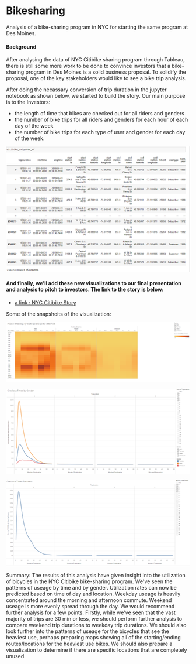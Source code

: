 # Bikesharing
Analysis of a bike-sharing program in NYC for starting the same program at Des Moines.

#### Background
After analysing the data of NYC Citibike sharing program through Tableau, there is still some more work to be done to convince investors that a bike-sharing program in Des Moines is a solid business proposal. To solidify the proposal, one of the key stakeholders would like to see a bike trip analysis.

After doing the necassary conversion of trip duration in the jupyter notebook as shown below, we started to build the story. Our main purpose is to the Investors:
- the length of time that bikes are checked out for all riders and genders
- the number of bike trips for all riders and genders for each hour of each day of the week
- the number of bike trips for each type of user and gender for each day of the week.

![tripduration](https://github.com/RGK73/Bikesharing/blob/main/NYC_Citibike_Challenge.png)

#### And finally, we’ll add these new visualizations to our final presentation and analysis to pitch to investors. The link to the story is below:

- [a link : NYC Citibike Story](https://public.tableau.com/views/NYC_Citibike_Challenge_16476059370490/NYCCitibikeAnalysisStory?:language=en-US&publish=yes&:display_count=n&:origin=viz_share_link)

Some of the snapshoits of the visualization:

![alt text](https://github.com/RGK73/Bikesharing/blob/main/Images/bike_trips_Gender_hour_weekday.png)

![alt text](https://github.com/RGK73/Bikesharing/blob/main/Images/checkout_time_gender.png)

![alt text](https://github.com/RGK73/Bikesharing/blob/main/Images/checkout_time_users.png)

Summary:
The results of this analysis have given insight into the utilization of bicycles in the NYC Citibike bike-sharing program. We've seen the patterns of useage by time and by gender. Utilization rates can now be predicted based on time of day and location. Weekday useage is heavily concentrated around the morning and afternoon commute. Weekend useage is more evenly spread through the day. We would recommend further analysis for a few points. Firstly, while we've seen that the vast majority of trips are 30 min or less, we should perform further analysis to compare weekend trip durations to weekday trip durations. We should also look further into the patterns of useage for the bicycles that see the heaviest use, perhaps preparing maps showing all of the starting/ending routes/locations for the heaviest use bikes. We should also prepare a visualization to determine if there are specific locations that are completely unused.

